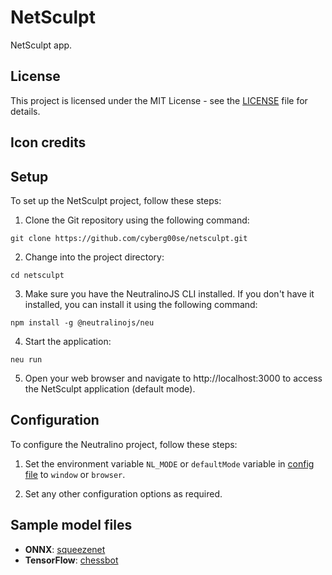# NetSculpt

NetSculpt app.

## License

This project is licensed under the MIT License - see the [LICENSE](LICENSE) file for details.

## Icon credits

## Setup

To set up the NetSculpt project, follow these steps:

1. Clone the Git repository using the following command:
```
git clone https://github.com/cyberg00se/netsculpt.git
```

2. Change into the project directory:
```
cd netsculpt
```
3. Make sure you have the NeutralinoJS CLI installed. If you don't have it installed, you can install it using the following command:
```
npm install -g @neutralinojs/neu
```

4. Start the application:
```
neu run
```
5. Open your web browser and navigate to http://localhost:3000 to access the NetSculpt application (default mode).

## Configuration

To configure the Neutralino project, follow these steps:

1. Set the environment variable `NL_MODE` or `defaultMode` variable in [config file](neutralino.config.json) to `window` or `browser`.

2. Set any other configuration options as required.

## Sample model files

* **ONNX**: [squeezenet](https://media.githubusercontent.com/media/onnx/models/main/vision/classification/squeezenet/model/squeezenet1.0-3.onnx)
* **TensorFlow**: [chessbot](https://raw.githubusercontent.com/srom/chessbot/master/model/chessbot.pb)

